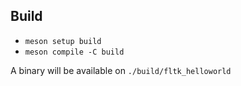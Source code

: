 ## Build

- `meson setup build`
- `meson compile -C build`

A binary will be available on `./build/fltk_helloworld`

